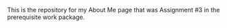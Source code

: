 This is the repository for my About Me page that was Assignment #3 in the prerequisite work package.

